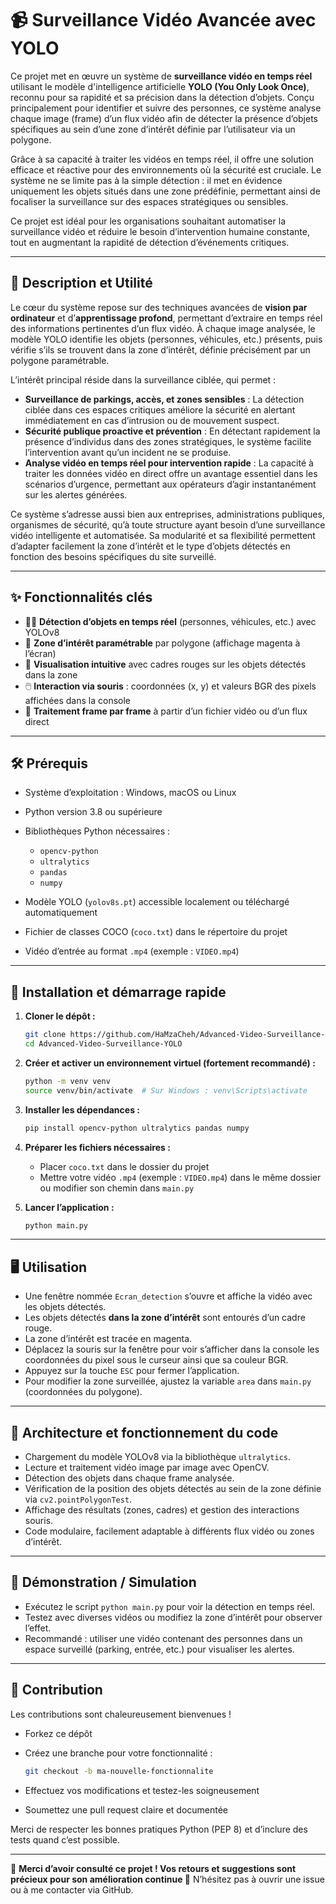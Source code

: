 # 📹 Surveillance Vidéo Avancée avec YOLO

Ce projet met en œuvre un système de **surveillance vidéo en temps réel** utilisant le modèle d'intelligence artificielle **YOLO (You Only Look Once)**, reconnu pour sa rapidité et sa précision dans la détection d’objets. Conçu principalement pour identifier et suivre des personnes, ce système analyse chaque image (frame) d’un flux vidéo afin de détecter la présence d’objets spécifiques au sein d’une zone d’intérêt définie par l’utilisateur via un polygone.

Grâce à sa capacité à traiter les vidéos en temps réel, il offre une solution efficace et réactive pour des environnements où la sécurité est cruciale. Le système ne se limite pas à la simple détection : il met en évidence uniquement les objets situés dans une zone prédéfinie, permettant ainsi de focaliser la surveillance sur des espaces stratégiques ou sensibles.

Ce projet est idéal pour les organisations souhaitant automatiser la surveillance vidéo et réduire le besoin d’intervention humaine constante, tout en augmentant la rapidité de détection d’événements critiques.

---

## 📜 Description et Utilité

Le cœur du système repose sur des techniques avancées de **vision par ordinateur** et d’**apprentissage profond**, permettant d’extraire en temps réel des informations pertinentes d’un flux vidéo. À chaque image analysée, le modèle YOLO identifie les objets (personnes, véhicules, etc.) présents, puis vérifie s’ils se trouvent dans la zone d’intérêt, définie précisément par un polygone paramétrable.

L’intérêt principal réside dans la surveillance ciblée, qui permet :

* **Surveillance de parkings, accès, et zones sensibles** : La détection ciblée dans ces espaces critiques améliore la sécurité en alertant immédiatement en cas d’intrusion ou de mouvement suspect.  
* **Sécurité publique proactive et prévention** : En détectant rapidement la présence d’individus dans des zones stratégiques, le système facilite l’intervention avant qu’un incident ne se produise.  
* **Analyse vidéo en temps réel pour intervention rapide** : La capacité à traiter les données vidéo en direct offre un avantage essentiel dans les scénarios d’urgence, permettant aux opérateurs d’agir instantanément sur les alertes générées.

Ce système s’adresse aussi bien aux entreprises, administrations publiques, organismes de sécurité, qu’à toute structure ayant besoin d’une surveillance vidéo intelligente et automatisée. Sa modularité et sa flexibilité permettent d’adapter facilement la zone d’intérêt et le type d’objets détectés en fonction des besoins spécifiques du site surveillé.


---

## ✨ Fonctionnalités clés

* 🕵️‍♂️ **Détection d’objets en temps réel** (personnes, véhicules, etc.) avec YOLOv8
* 📍 **Zone d’intérêt paramétrable** par polygone (affichage magenta à l’écran)
* 🎨 **Visualisation intuitive** avec cadres rouges sur les objets détectés dans la zone
* 🖱️ **Interaction via souris** : coordonnées (x, y) et valeurs BGR des pixels affichées dans la console
* 📡 **Traitement frame par frame** à partir d’un fichier vidéo ou d’un flux direct

---

## 🛠️ Prérequis

* Système d’exploitation : Windows, macOS ou Linux
* Python version 3.8 ou supérieure
* Bibliothèques Python nécessaires :

  * `opencv-python`
  * `ultralytics`
  * `pandas`
  * `numpy`
* Modèle YOLO (`yolov8s.pt`) accessible localement ou téléchargé automatiquement
* Fichier de classes COCO (`coco.txt`) dans le répertoire du projet
* Vidéo d’entrée au format `.mp4` (exemple : `VIDEO.mp4`)

---

## 🚀 Installation et démarrage rapide

1. **Cloner le dépôt :**

   ```bash
   git clone https://github.com/HaMzaCheh/Advanced-Video-Surveillance-YOLO.git
   cd Advanced-Video-Surveillance-YOLO
   ```

2. **Créer et activer un environnement virtuel (fortement recommandé) :**

   ```bash
   python -m venv venv
   source venv/bin/activate  # Sur Windows : venv\Scripts\activate
   ```

3. **Installer les dépendances :**

   ```bash
   pip install opencv-python ultralytics pandas numpy
   ```

4. **Préparer les fichiers nécessaires :**

   * Placer `coco.txt` dans le dossier du projet
   * Mettre votre vidéo `.mp4` (exemple : `VIDEO.mp4`) dans le même dossier ou modifier son chemin dans `main.py`

5. **Lancer l’application :**

   ```bash
   python main.py
   ```

---

## 🖥️ Utilisation

* Une fenêtre nommée `Ecran_detection` s’ouvre et affiche la vidéo avec les objets détectés.
* Les objets détectés **dans la zone d’intérêt** sont entourés d’un cadre rouge.
* La zone d’intérêt est tracée en magenta.
* Déplacez la souris sur la fenêtre pour voir s’afficher dans la console les coordonnées du pixel sous le curseur ainsi que sa couleur BGR.
* Appuyez sur la touche `ESC` pour fermer l’application.
* Pour modifier la zone surveillée, ajustez la variable `area` dans `main.py` (coordonnées du polygone).

---

## 🧠 Architecture et fonctionnement du code

* Chargement du modèle YOLOv8 via la bibliothèque `ultralytics`.
* Lecture et traitement vidéo image par image avec OpenCV.
* Détection des objets dans chaque frame analysée.
* Vérification de la position des objets détectés au sein de la zone définie via `cv2.pointPolygonTest`.
* Affichage des résultats (zones, cadres) et gestion des interactions souris.
* Code modulaire, facilement adaptable à différents flux vidéo ou zones d’intérêt.

---

## 🎥 Démonstration / Simulation

* Exécutez le script `python main.py` pour voir la détection en temps réel.
* Testez avec diverses vidéos ou modifiez la zone d’intérêt pour observer l’effet.
* Recommandé : utiliser une vidéo contenant des personnes dans un espace surveillé (parking, entrée, etc.) pour visualiser les alertes.

---

## 🤝 Contribution

Les contributions sont chaleureusement bienvenues !

* Forkez ce dépôt
* Créez une branche pour votre fonctionnalité :

  ```bash
  git checkout -b ma-nouvelle-fonctionnalite
  ```
* Effectuez vos modifications et testez-les soigneusement
* Soumettez une pull request claire et documentée

Merci de respecter les bonnes pratiques Python (PEP 8) et d’inclure des tests quand c’est possible.

---

💬 **Merci d’avoir consulté ce projet ! Vos retours et suggestions sont précieux pour son amélioration continue 🚀**
N’hésitez pas à ouvrir une issue ou à me contacter via GitHub.
